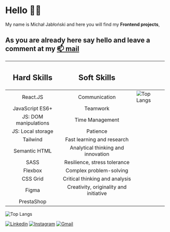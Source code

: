 # Hello 🙋‍♂️ 
My name is Michał Jabłoński and here you will find my **Frontend projects**, 
## As you are already here say hello and leave a comment at my [📫 mail](mailto:michal.jablonski097@gmial.com)

| <h2>Hard Skills </h2> |          <h2>Soft Skills </h2>         |                                                                                                                 |
|:---------------------:|:--------------------------------------:|-----------------------------------------------------------------------------------------------------------------|
|        React.JS       |              Communication             | ![Top Langs](https://github-readme-stats.vercel.app/api/top-langs/?username=waveex&langs_count=8&theme=radical) |
|    JavaScript ES6+    |                Teamwork                |                                                                                                                 |
| JS: DOM manipulations |             Time Management            |                                                                                                                 |
|   JS: Local storage   |                Patience                |                                                                                                                 |
|        Tailwind       |       Fast learning and research       |                                                                                                                 |
|     Semantic HTML     |   Analytical thinking and innovation   |                                                                                                                 |
|          SASS         |      Resilience, stress tolerance      |                                                                                                                 |
|        Flexbox        |         Complex problem-solving        |                                                                                                                 |
|        CSS Grid       |     Critical thinking and analysis     |                                                                                                                 |
|         Figma         | Creativity, originality and initiative |                                                                                                                 |
|       PrestaShop      |                                        |                                                                                                                 |
![Top Langs](https://github-readme-stats.vercel.app/api/top-langs/?username=waveex&langs_count=8&theme=radical)

[![Linkedin](https://img.shields.io/badge/-LinkedIn-blue?style=flat&logo=Linkedin&logoColor=white)](https://www.linkedin.com/in/michjab/) 
[![Instagram](https://img.shields.io/badge/-Instagram-24292e?style=flat&labelColor=333&logo=instagram&logoColor=fff)](https://www.instagram.com/mike.ybl/) 
[![Gmail](https://img.shields.io/badge/-Gmail-c14438?style=flat&logo=Gmail&logoColor=white)](mailto:michal.jablonski097@gmail.com)


